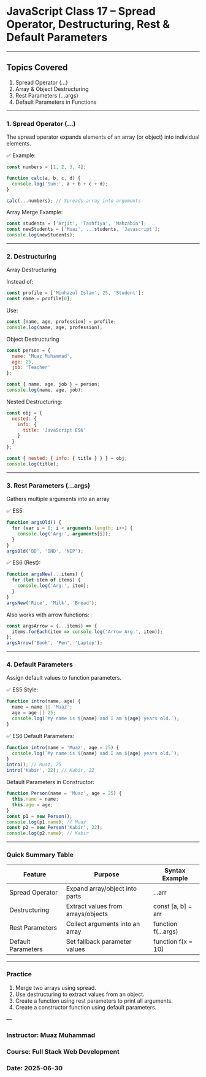 # JavaScript Class 17 – Spread Operator, Destructuring, Rest & Default Parameters

---

## Topics Covered

1. Spread Operator (...)
2. Array & Object Destructuring
3. Rest Parameters (...args)
4. Default Parameters in Functions

---

### 1. Spread Operator (...)

The spread operator expands elements of an array (or object) into individual elements.

✅ Example:

```js
const numbers = [1, 2, 3, 4];

function calc(a, b, c, d) {
  console.log('Sum:', a + b + c + d);
}

calc(...numbers); // Spreads array into arguments
```

 Array Merge Example:

```js
const students = ['Arjit', 'Tashfiya', 'Mahzabin'];
const newStudents = ['Muaz', ...students, 'Javascript'];
console.log(newStudents);
```

---

### 2. Destructuring

 Array Destructuring

Instead of:

```js
const profile = ['Minhazul Islam', 25, 'Student'];
const name = profile[0];
```

Use:

```js
const [name, age, profession] = profile;
console.log(name, age, profession);
```

 Object Destructuring

```js
const person = {
  name: 'Muaz Muhammad',
  age: 25,
  job: 'Teacher'
};

const { name, age, job } = person;
console.log(name, age, job);
```

Nested Destructuring:

```js
const obj = {
  nested: {
    info: {
      title: 'JavaScript ES6'
    }
  }
};

const { nested: { info: { title } } } = obj;
console.log(title);
```

---

### 3. Rest Parameters (...args)

Gathers multiple arguments into an array

✅ ES5:

```js
function argsOld() {
  for (var i = 0; i < arguments.length; i++) {
    console.log('Arg:', arguments[i]);
  }
}
argsOld('BD', 'IND', 'NEP');
```

✅ ES6 (Rest):

```js
function argsNew(...items) {
  for (let item of items) {
    console.log('Arg:', item);
  }
}
argsNew('Rice', 'Milk', 'Bread');
```

Also works with arrow functions:

```js
const argsArrow = (...items) => {
  items.forEach(item => console.log('Arrow Arg:', item));
};
argsArrow('Book', 'Pen', 'Laptop');
```

---

### 4. Default Parameters

Assign default values to function parameters.

✅ ES5 Style:

```js
function intro(name, age) {
  name = name || 'Muaz';
  age = age || 25;
  console.log(`My name is ${name} and I am ${age} years old.`);
}
```

✅ ES6 Default Parameters:

```js
function intro(name = 'Muaz', age = 25) {
  console.log(`My name is ${name} and I am ${age} years old.`);
}
intro(); // Muaz, 25
intro('Kabir', 22); // Kabir, 22
```

Default Parameters in Constructor:

```js
function Person(name = 'Muaz', age = 25) {
  this.name = name;
  this.age = age;
}
const p1 = new Person();
console.log(p1.name); // Muaz
const p2 = new Person('Kabir', 22);
console.log(p2.name); // Kabir
```

---

### Quick Summary Table

| Feature            | Purpose                            | Syntax Example      |
| ------------------ | ---------------------------------- | ------------------- |
| Spread Operator    | Expand array/object into parts     | ...arr              |
| Destructuring      | Extract values from arrays/objects | const \[a, b] = arr |
| Rest Parameters    | Collect arguments into an array    | function f(...args) |
| Default Parameters | Set fallback parameter values      | function f(x = 10)  |

---

### Practice

1. Merge two arrays using spread.
2. Use destructuring to extract values from an object.
3. Create a function using rest parameters to print all arguments.
4. Create a constructor function using default parameters.

—

### Instructor: Muaz Muhammad
### Course: Full Stack Web Development 
### Date: 2025-06-30


